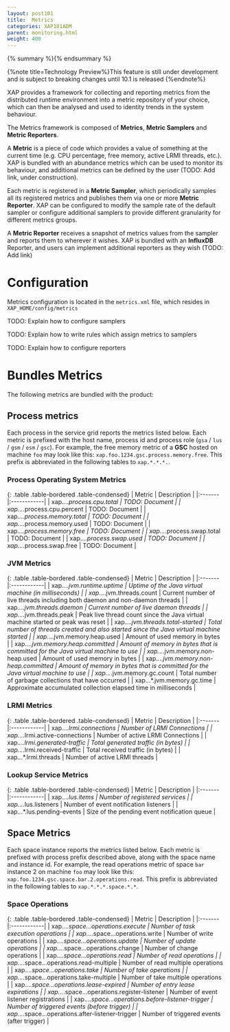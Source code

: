 ```yaml
---
layout: post101
title:  Metrics
categories: XAP101ADM
parent: monitoring.html
weight: 400
---
```


{% summary %}{% endsummary %}

{%note title=Technology Preview%}This feature is still under development and is subject to breaking changes until 10.1 is released {%endnote%}



 XAP provides a framework for collecting and reporting metrics from the distributed runtime environment into a metric repository of your choice, which can then be analysed and used to identity trends in the system behaviour.

The Metrics framework is composed of **Metrics**, **Metric Samplers** and **Metric Reporters**.

A **Metric** is a piece of code which provides a value of something at the current time (e.g. CPU percentage, free memory, active LRMI threads, etc.). XAP is bundled with an abundance metrics which can be used to monitor its behaviour, and additional metrics can be defined by the user (TODO: Add link, under construction).

Each metric is registered in a **Metric Sampler**, which periodically samples all its registered metrics and publishes them via one or more **Metric Reporter**. XAP can be configured to modify the sample rate of the default sampler or configure additional samplers to provide different granularity for different metrics groups.

A **Metric Reporter** receives a snapshot of metrics values from the sampler and reports them to wherever it wishes. XAP is bundled with an **InfluxDB** Reporter, and users can implement additional reporters as they wish (TODO: Add link)

# Configuration

Metrics configuration is located in the `metrics.xml` file, which resides in `XAP_HOME/config/metrics`

TODO: Explain how to configure samplers

TODO: Explain how to write rules which assign metrics to samplers

TODO: Explain how to configure reporters

# Bundles Metrics

The following metrics are bundled with the product:

## Process metrics

Each process in the service grid reports the metrics listed below. Each metric is prefixed with the host name, process id and process role (`gsa` / `lus` / `gsm` / `esm` / `gsc`). For example, the free memory metric of a **GSC** hosted on machine `foo` may look like this: `xap.foo.1234.gsc.process.memory.free`. This prefix is abbreviated in the following tables to `xap.*.*.*.`.

### Process Operating System Metrics

{: .table .table-bordered .table-condensed}
| Metric | Description |
|:-------|:------------|
| xap.*.*.*.process.cpu.total | TODO: Document |
| xap.*.*.*.process.cpu.percent | TODO: Document |
| xap.*.*.*.process.memory.total | TODO: Document |
| xap.*.*.*.process.memory.used | TODO: Document |
| xap.*.*.*.process.memory.free | TODO: Document |
| xap.*.*.*.process.swap.total | TODO: Document |
| xap.*.*.*.process.swap.used | TODO: Document |
| xap.*.*.*.process.swap.free | TODO: Document |


### JVM Metrics

{: .table .table-bordered .table-condensed}
| Metric | Description |
|:-------|:------------|
| xap.*.*.*.jvm.runtime.uptime | Uptime of the Java virtual machine (in milliseconds) |
| xap.*.*.*.jvm.threads.count | Current number of live threads including both daemon and non-daemon threads |
| xap.*.*.*.jvm.threads.daemon | Current number of live daemon threads |
| xap.*.*.*.jvm.threads.peak | Peak live thread count since the Java virtual machine started or peak was reset |
| xap.*.*.*.jvm.threads.total-started | Total number of threads created and also started since the Java virtual machine started |
| xap.*.*.*.jvm.memory.heap.used | Amount of used memory in bytes |
| xap.*.*.*.jvm.memory.heap.committed | Amount of memory in bytes that is committed for the Java virtual machine to use |
| xap.*.*.*.jvm.memory.non-heap.used | Amount of used memory in bytes |
| xap.*.*.*.jvm.memory.non-heap.committed | Amount of memory in bytes that is committed for the Java virtual machine to use |
| xap.*.*.*.jvm.memory.gc.count | Total number of garbage collections that have occurred |
| xap.*.*.*.jvm.memory.gc.time | Approximate accumulated collection elapsed time in milliseconds |

### LRMI Metrics

{: .table .table-bordered .table-condensed}
| Metric | Description |
|:-------|:------------|
|  xap.*.*.*.lrmi.connections | Number of LRMI Connections |
|  xap.*.*.*.lrmi.active-connections  | Number of active LRMI Connections |
|  xap.*.*.*.lrmi.generated-traffic  | Total generated traffic (in bytes) |
|  xap.*.*.*.lrmi.received-traffic  | Total received traffic (in bytes) |
|  xap.*.*.*.lrmi.threads  | Number of active LRMI threads |

### Lookup Service Metrics

{: .table .table-bordered .table-condensed}
| Metric | Description |
|:-------|:------------|
|  xap.*.*.*.lus.items  | Number of registered services |
|  xap.*.*.*.lus.listeners  | Number of event notification listeners |
|  xap.*.*.*.lus.pending-events  | Size of the pending event notification queue |

## Space Metrics

Each space instance reports the metrics listed below. Each metric is prefixed with process prefix described above, along with the space name and instance id. For example, the read operations metric of space `bar` instance 2 on machine `foo` may look like this: `xap.foo.1234.gsc.space.bar.2.operations.read`. This prefix is abbreviated in the following tables to `xap.*.*.*.space.*.*`.

### Space Operations

{: .table .table-bordered .table-condensed}
| Metric | Description |
|:-------|:------------|
|  xap.*.*.*.space.*.*.operations.execute  | Number of task execution operations |
|  xap.*.*.*.space.*.*.operations.write  | Number of write operations |
|  xap.*.*.*.space.*.*.operations.update   | Number of update operations |
|  xap.*.*.*.space.*.*.operations.change  | Number of change operations |
|  xap.*.*.*.space.*.*.operations.read  | Number of read operations |
|  xap.*.*.*.space.*.*.operations.read-multiple  | Number of read multiple operations |
|  xap.*.*.*.space.*.*.operations.take  | Number of take operations |
|  xap.*.*.*.space.*.*.operations.take-multiple  | Number of take multiple operations |
|  xap.*.*.*.space.*.*.operations.lease-expired  | Number of entry lease expirations |
|  xap.*.*.*.space.*.*.operations.register-listener  | Number of event listener registrations |
|  xap.*.*.*.space.*.*.operations.before-listener-trigger  | Number of triggered events (before trigger) |
|  xap.*.*.*.space.*.*.operations.after-listener-trigger  | Number of triggered events (after trigger) |
